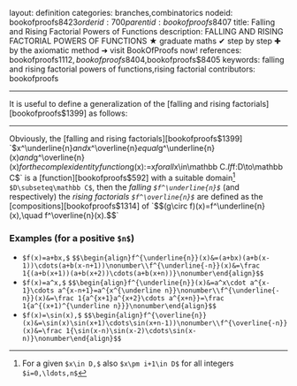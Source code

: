 layout: definition
categories: branches,combinatorics
nodeid: bookofproofs$8423
orderid: 700
parentid: bookofproofs$8407
title: Falling and Rising Factorial Powers of Functions
description: FALLING AND RISING FACTORIAL POWERS OF FUNCTIONS &#9733; graduate maths &#10004; step by step &#10010; by the axiomatic method &#10140; visit BookOfProofs now!
references: bookofproofs$1112,bookofproofs$8404,bookofproofs$8405
keywords: falling and rising factorial powers of functions,rising factorial
contributors: bookofproofs

---
It is useful to define a generalization of the [falling and rising factorials][bookofproofs$1399] as follows:

---

Obviously, the [falling and rising factorials][bookofproofs$1399] `$x^\underline{n}$` and `$x^\overline{n}$` equal `$g^\underline{n}(x)$` and `$g^\overline{n}(x)$` for the complex identity function `$g(x):=x$` for all `$x\in\mathbb C.$` If `$f:D\to\mathbb C$` is a [function][bookofproofs$592] with a suitable domain[^1] `$D\subseteq\mathbb C$`, then the *falling `$f^\underline{n}$`* (and respectively) the *rising factorials `$f^\overline{n}$`* are defined as the [compositions][bookofproofs$1314] of `$$(g\circ f)(x)=f^\underline{n}(x),\quad f^\overline{n}(x).$$`

### Examples (for a positive `$n$`)

* `$f(x)=a+bx,$` `$$\begin{align}f^{\underline{n}}(x)&=(a+bx)(a+b(x-1))\cdots(a+b(x-n+1))\nonumber\\f^{\underline{-n}}(x)&=\frac 1{(a+b(x+1))(a+b(x+2))\cdots(a+b(x+n))}\nonumber\end{align}$$`
* `$f(x)=a^x,$` `$$\begin{align}f^{\underline{n}}(x)&=a^x\cdot a^{x-1}\cdots a^{x-n+1}=a^{x^{\underline n}}\nonumber\\f^{\underline{-n}}(x)&=\frac 1{a^{x+1}a^{x+2}\cdots a^{x+n}}=\frac 1{a^{(x+1)^{\underline n}}}\nonumber\end{align}$$`
* `$f(x)=\sin(x),$` `$$\begin{align}f^{\overline{n}}(x)&=\sin(x)\sin(x+1)\cdots\sin(x+n-1))\nonumber\\f^{\overline{-n}}(x)&=\frac 1{\sin(x-n)\sin(x-2)\cdots\sin(x-n)}\nonumber\end{align}$$`

[^1]: For a given `$x\in D,$` also `$x\pm i+1\in D$` for all integers `$i=0,\ldots,n$`
